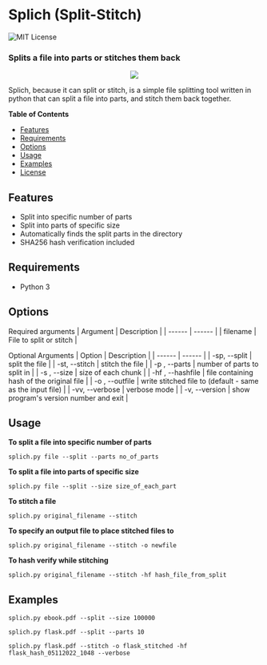 # Splich (Split-Stitch)
![MIT License](https://img.shields.io/github/license/shine-jayakumar/Covid19-Exploratory-Analysis-With-SQL)

### Splits a file into parts or stitches them back

<p align="center">
<img src="https://github.com/shine-jayakumar/splich/blob/main/splich_logo.png"/>
</p>

Splich, because it can split or stitch, is a simple file splitting tool written in python that can split a file into parts, and stitch them back together.

**Table of Contents**
- [Features](#Features "Features")
- [Requirements](#Requirements "Requirements")
- [Options](#Options "Options")
- [Usage](#Usage "Usage")
- [Examples](#Examples "Examples")
- [License](#LICENSE "License")

## Features
- Split into specific number of parts
- Split into parts of specific size
- Automatically finds the split parts in the directory
- SHA256 hash verification included

## Requirements
- Python 3

## Options
Required arguments
| Argument | Description |
| ------ | ------ |
| filename | File to split or stitch |

Optional Arguments
| Option | Description |
| ------ | ------ |
| -sp, --split | split the file |
| -st, --stitch |  stitch the file |
| -p , --parts | number of parts to split in |
| -s , --size | size of each chunk |
| -hf , --hashfile | file containing hash of the original file |
| -o , --outfile | write stitched file to (default - same as the input file) |
| -vv, --verbose | verbose mode |
| -v, --version | show program's version number and exit |

## Usage
**To split a file into specific number of parts**
```
splich.py file --split --parts no_of_parts
```

**To split a file into parts of specific size**
```
splich.py file --split --size size_of_each_part
```

**To stitch a file**
```
splich.py original_filename --stitch
```

**To specify an output file to place stitched files to**
```
splich.py original_filename --stitch -o newfile
```

**To hash verify while stitching**
```
splich.py original_filename --stitch -hf hash_file_from_split
```

## Examples
```
splich.py ebook.pdf --split --size 100000
```
```
splich.py flask.pdf --split --parts 10
```
```
splich.py flask.pdf --stitch -o flask_stitched -hf flask_hash_05112022_1048 --verbose
```

